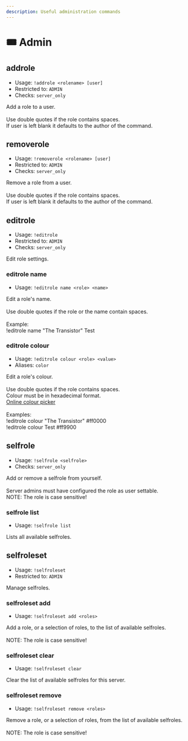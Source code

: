 ```yaml
---
description: Useful administration commands
---
```


# 🎟 Admin

## addrole

* Usage: `!addrole <rolename> [user]`
* Restricted to: `ADMIN`
* Checks: `server_only`

Add a role to a user.\
\
Use double quotes if the role contains spaces.\
If user is left blank it defaults to the author of the command.

## removerole

* Usage: `!removerole <rolename> [user]`
* Restricted to: `ADMIN`
* Checks: `server_only`

Remove a role from a user.\
\
Use double quotes if the role contains spaces.\
If user is left blank it defaults to the author of the command.

## editrole

* Usage: `!editrole`
* Restricted to: `ADMIN`
* Checks: `server_only`

Edit role settings.

### editrole name

* Usage: `!editrole name <role> <name>`

Edit a role's name.\
\
Use double quotes if the role or the name contain spaces.\
\
Example:\
!editrole name "The Transistor" Test

### editrole colour

* Usage: `!editrole colour <role> <value>`
* Aliases: `color`

Edit a role's colour.\
\
Use double quotes if the role contains spaces.\
Colour must be in hexadecimal format.\
[Online colour picker](http://www.w3schools.com/colors/colors\_picker.asp)\
\
Examples:\
!editrole colour "The Transistor" #ff0000\
!editrole colour Test #ff9900

## selfrole

* Usage: `!selfrole <selfrole>`
* Checks: `server_only`

Add or remove a selfrole from yourself.\
\
Server admins must have configured the role as user settable.\
NOTE: The role is case sensitive!

### selfrole list

* Usage: `!selfrole list`

Lists all available selfroles.

## selfroleset

* Usage: `!selfroleset`
* Restricted to: `ADMIN`

Manage selfroles.

### selfroleset add

* Usage: `!selfroleset add <roles>`

Add a role, or a selection of roles, to the list of available selfroles.\
\
NOTE: The role is case sensitive!

### selfroleset clear

* Usage: `!selfroleset clear`

Clear the list of available selfroles for this server.

### selfroleset remove

* Usage: `!selfroleset remove <roles>`

Remove a role, or a selection of roles, from the list of available selfroles.\
\
NOTE: The role is case sensitive!
